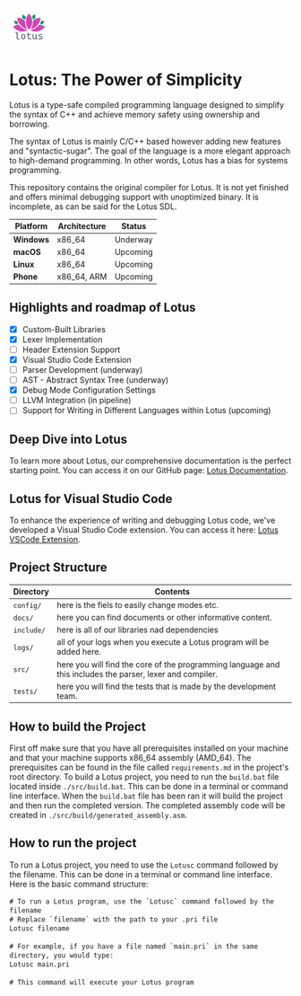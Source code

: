 <picture> 
  <source media="(prefers-color-scheme: dark)" srcset="./docs/lotus_logo_text.png">
  <img src="./docs/lotus_logo_text.png" alt="Lotus logo" height="70"> 
</picture>

# Lotus: The Power of Simplicity

Lotus is a type-safe compiled programming language designed to simplify the syntax of C++ and achieve memory safety using ownership and borrowing.

The syntax of Lotus is mainly C/C++ based however adding new features and "syntactic-sugar". The goal of the language is a more elegant approach to high-demand programming. In other words, Lotus has a bias for systems programming.

This repository contains the original compiler for Lotus. It is not yet finished and offers minimal debugging support with unoptimized binary. It is incomplete, as can be said for the Lotus SDL.

| **Platform** | **Architecture** | **Status** |
| ------------ | ---------------- | ---------- |
| **Windows**  | x86_64           | Underway   |
| **macOS**    | x86_64           | Upcoming   |
| **Linux**    | x86_64           | Upcoming   |
| **Phone**    | x86_64, ARM      | Upcoming   |

## Highlights and roadmap of Lotus

- [x] Custom-Built Libraries
- [x] Lexer Implementation
- [ ] Header Extension Support
- [x] Visual Studio Code Extension
- [ ] Parser Development (underway)
- [ ] AST - Abstract Syntax Tree (underway)
- [x] Debug Mode Configuration Settings
- [ ] LLVM Integration (in pipeline)
- [ ] Support for Writing in Different Languages within Lotus (upcoming)

## Deep Dive into Lotus

To learn more about Lotus, our comprehensive documentation is the perfect starting point. You can access it on our GitHub page: [Lotus Documentation](https://github.com/BreakerLabs/LotusLang).

## Lotus for Visual Studio Code

To enhance the experience of writing and debugging Lotus code, we've developed a Visual Studio Code extension. You can access it here: [Lotus VSCode Extension](https://github.com/BreakerLabs/Lotus-Language-Support).

## Project Structure

| Directory  | Contents                                                                                                  |
| ---------- | --------------------------------------------------------------------------------------------------------- |
| `config/`  | here is the fiels to easily change modes etc.                                                             |
| `docs/`    | here you can find documents or other informative content.                                                 |
| `include/` | here is all of our libraries nad dependencies                                                             |
| `logs/`    | all of your logs when you execute a Lotus program will be added here.                                     |
| `src/`     | here you will find the core of the programming language and this includes the parser, lexer and compiler. |
| `tests/`   | here you will find the tests that is made by the development team.                                        |

## How to build the Project

First off make sure that you have all prerequisites installed on your machine and that your machine supports x86_64 assembly (AMD_64). The prerequisites can be found in the file called `requirements.md` in the project's root directory. To build a Lotus project, you need to run the `build.bat` file located inside `./src/build.bat`. This can be done in a terminal or command line interface. When the `build.bat` file has been ran it will build the project and then run the completed version. The completed assembly code will be created in `./src/build/generated_assembly.asm`.

## How to run the project

To run a Lotus project, you need to use the `Lotusc` command followed by the filename. This can be done in a terminal or command line interface. Here is the basic command structure:

```shell
# To run a Lotus program, use the `Lotusc` command followed by the filename
# Replace `filename` with the path to your .pri file
Lotusc filename

# For example, if you have a file named `main.pri` in the same directory, you would type:
Lotusc main.pri

# This command will execute your Lotus program

```
